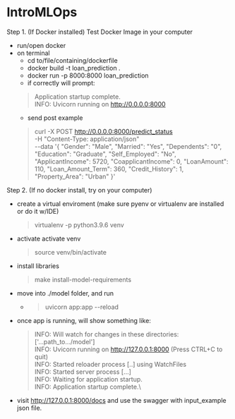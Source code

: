 # IntroMLOps


Step 1. (If Docker installed) Test Docker Image in your computer

* run/open docker
* on terminal 
  * cd to/file/containing/dockerfile
  * docker build -t loan_prediction .  
  *  docker run -p 8000:8000 loan_prediction
  *  if correctly will prompt: 
  > Application startup complete.\
  INFO: Uvicorn running on http://0.0.0.0:8000
  * send post example 
  > curl -X POST http://0.0.0.0:8000/predict_status \
     -H "Content-Type: application/json" \
     --data '{
         "Gender": "Male",
         "Married": "Yes",
         "Dependents": "0",
         "Education": "Graduate",
         "Self_Employed": "No",
         "ApplicantIncome": 5720,
         "CoapplicantIncome": 0,
         "LoanAmount": 110,
         "Loan_Amount_Term": 360,
         "Credit_History": 1,
         "Property_Area": "Urban"
     }'

Step 2. (If no docker install, try on your computer)
* create a virtual enviroment (make sure pyenv or virtualenv are installed or do it w/IDE)
    >virtualenv -p python3.9.6 venv 
* activate activate venv
    >  source venv/bin/activate
* install libraries
   > make install-model-requirements
* move into ./model folder, and run
  * >  uvicorn app:app --reload 
* once app is running, will show something like: 
    > INFO:     Will watch for changes in these directories: ['...path_to.../model']\
    INFO:     Uvicorn running on http://127.0.0.1:8000 (Press CTRL+C to quit)\
    INFO:     Started reloader process [..] using WatchFiles\
    INFO:     Started server process [...]\
    INFO:     Waiting for application startup.\
    INFO:     Application startup complete.\
* visit http://127.0.0.1:8000/docs and use the swagger with input_example json file. 








